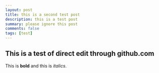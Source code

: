 ```yaml
---
layout: post
title: this is a second test post
description: this is a test post
summary: please ignore this post
comments: false
tags: [test]
---
```


## This is a test of direct edit through github.com
This is **bold** and this is _italics_.
